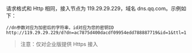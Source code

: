 请求格式和 Http 相同，接入节点为 119.29.29.229，域名 dns.qq.com。示例如下：
```
//dn参数对应为加密后的字符串，id对应为您的密钥ID
http://119.29.29.229/d?dn=ac7875d400dacdf09954edd788887719&id=1&ttl=1
```

> 注意：仅对企业版提供 Https 接入

